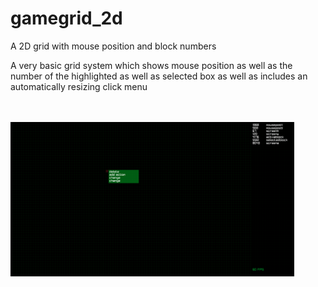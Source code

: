 # gamegrid_2d
A 2D grid with mouse position and block numbers


A very basic grid system which shows mouse position as well as the number of the highlighted as well as selected box as well as includes an automatically resizing click menu

<br /><br />
<img src="gamegrid.png" border="0" width="90%" />
